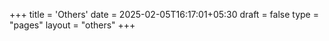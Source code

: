 +++
title = 'Others'
date = 2025-02-05T16:17:01+05:30
draft = false
type = "pages"
layout = "others"
+++
